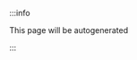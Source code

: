 <!--
title: "Integrations"
sidebar_label: "Integrations"
custom_edit_url: "https://github.com/netdata/netdata/blob/master/docs/getting-started/integrations.md"
learn_status: "Published"
learn_topic_type: "Getting started"
learn_rel_path: ""
learn_docs_purpose: "Present all the Netdata integrations"
-->


:::info

This page will be autogenerated

:::
